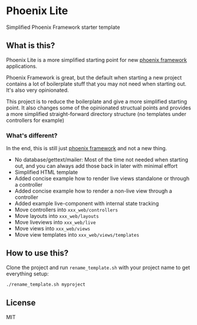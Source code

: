 # Phoenix Lite

Simplified Phoenix Framework starter template

## What is this?

Phoenix Lite is a more simplified starting point for new [phoenix framework](https://www.phoenixframework.org) applications. 

Phoenix Framework is great, but the default when starting a new project contains a lot of boilerplate stuff that you may not need when starting out. It's also very opinionated.

This project is to reduce the boilerplate and give a more simplified starting point. It also changes some of the opinionated structual points and provides a more simplified straight-forward directory structure (no templates under controllers for example)

### What's different?

In the end, this is still just [phoenix framework](https://www.phoenixframework.org) and not a new thing. 

- No database/gettext/mailer: Most of the time not needed when starting out, and you can always add those back in later with minimal effort
- Simplified HTML template
- Added concise example how to render live views standalone or through a controller
- Added concise example how to render a non-live view through a controller
- Added example live-component with internal state tracking 
- Move controllers into `xxx_web/controllers`
- Move layouts into `xxx_web/layouts`
- Move liveviews into `xxx_web/live`
- Move views into `xxx_web/views`
- Move view templates into `xxx_web/views/templates`

## How to use this? 

Clone the project and run `rename_template.sh` with your project name to get everything setup:

```bash
./rename_template.sh myproject
```

## License

MIT